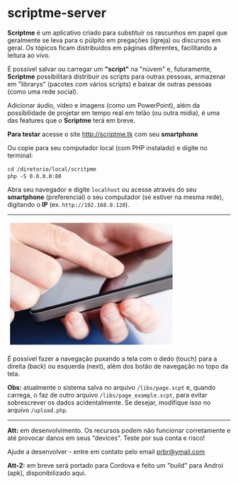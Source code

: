 # scriptme-server

**Scriptme** é um aplicativo criado para substituir os rascunhos em papel que geralmente se leva para o púlpito em pregações (igreja) ou discursos em geral. Os tópicos ficam distribuidos em páginas diferentes, facilitando a leitura ao vivo.

É possível salvar ou carregar um **"script"** na "núvem" e, futuramente, **Scriptme** possibilitará distribuir os scripts para outras pessoas, armazenar em "librarys" (pacotes com vários scripts) e baixar de outras pessoas (como uma rede social).

Adicionar áudio, vídeo e imagens (como um PowerPoint), além da possíbilidade de projetar em tempo real em telão (ou outra midia), é uma das features que o **Scriptme** terá em breve.

**Para testar** acesse o site http://scriptme.tk com seu **smartphone**

Ou copie para seu computador local (com PHP instalado) e digite no terminal:

```
cd /diretorio/local/scritpme
php -S 0.0.0.0:80
```

Abra seu navegador e digite ```localhost``` ou acesse através do seu **smartphone** (preferencial) o seu computador (se estiver na mesma rede), digitando o **IP** (ex. ```http://192.168.0.120```).

---
![Screenshot 1](https://github.com/pedra/scriptme/raw/master/img/demo.jpg)


É possível fazer a navegação puxando a tela com o dedo (touch) para a direita (back) ou esquerda (next), além dos botão de navegação no topo da tela.


**Obs:** atualmente o sistema salva no arquivo ```/libs/page.scpt``` e, quando carrega, o faz de outro arquivo ```/libs/page_example.scpt```, para evitar sobrescrever os dados acidentalmente. Se desejar, modifique isso no arquivo ```/upload.php```.

---

**Att:** em desenvolvimento. Os recursos podem não funcionar corretamente e até provocar danos em seus "devices".
Teste por sua conta e risco!

Ajude a desenvolver - entre em contato pelo email prbr@ymail.com

**Att-2:** em breve será portado para Cordova e feito um "build" para Androi (apk), disponibilizado aqui.
